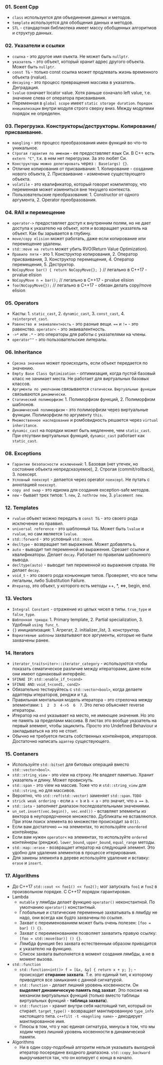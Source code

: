 ### 01. Scent Cpp

- `class` используется для объединения данных и методов.
- `template` используется для обобщения данных и методов.
- `STL` - стандартная библиотека имеет массу обобщенных алгоритмов и структур данных.

### 02. Указатели и ссылки

- `ссылка` - это другое имя оъекта. Не может быть `nullptr`.
- `указатель` - это объект, который хранит адрес другого объекта. Может быть `nullptr`.
- `const T&` - только const ссылка может продлевать жизнь временного объекта (rvalue).
- `decaying` - это процесс превращения массива в указатель. Деградация.
- `lvalue` означает locator value. Хотя раньше означало left value, т.е. значение слева от оператора присваивания.
- Переменная в `global scope`  имеет `static storage duration`. `Порядок инициализации` внутри модуля строго сверху вниз. Между модулями порядок не определен.

### 03. Перегрузка. Конструкторы/деструкторы. Копирование/присваивание.

- `mangling` - это процесс преобразования имен функций во что-то уникальное.
- `Строгая гарантия по именам` - ее предоставляет язык Си. В С++ есть `extern "C"`, т.к. в нем нет перегрузки. За это любят Си.
- `Конструкторы можно делегировать` через `: Base(args) {}`.
- Отличие копирования от присваивания: 1. Копирование - создание нового объекта, 2. Присваивание - изменение существующего объекта.
- `volatile` - это квалификатор, который говорит компилятору, что переменная может измениться вне текущего контекста.
- Пользовательские преобразования: 1. Constructor от одного аргумента, 2. Operator преобразования.

### 04. RAII и перемещение

- `operator->` предоставляет доступ к внутренним полям, но не дает доступа к указателю на объект, хотя и возвращает указатель на объект. Как бы зарывается в глубину.
- `move/copy elision` может работать, даже если копирование или перемещение удалены.
- `std::move на return` может убить RVO(Return Value Optimization).
- `Правило пяти` - это 1. Конструктор копирования, 2. Оператор присваивания, 3. Конструктор перемещения, 4. Оператор перемещения, 5. Деструктор.
- `NoCopyMove bar() { return NoCopyMove{}; }` // легально в C++17 - prvalue elision
- `NoCopyMove n = bar();` // легально в C++17 - prvalue elision
- `foo(NoCopyMove{});` // легально в C++17 - обязан делать copy/move elision

### 05. Operators

- Касты: 1. `static_cast`, 2. `dynamic_cast`, 3. `const_cast`, 4. `reinterpret_cast`.
- `Равенство и эквивалентность` - это разные вещи. `==` и `!=` - это равенство. `operator<` - это эквивалентность.
- `->*` или `.*` - это операторы для работы с указателями на члены.
- `operator""` - это пользовательские литералы.

### 06. Inheritance

- `Срезка значения` может происходить, если объект передается по значению.
- `Empty Base Class Optimization` - оптимизация, когда пустой базовый класс не занимает места. Не работает для виртуальных базовых классов.
- `Аргументы по умолчанию` связываются `статически`. `Виртуальные функции` связываются `динамически`.
- `Статический полиморфизм`: 1. Полиморфизм функций, 2. Полиморфизм шаблонов.
- `Динамический полиморфизм` - это полиморфизм через виртуальные функции. Полиморфизм по аргументу `this`.
- `Множественное наследование` и ромбовидность решается через `virtual inheritance`.
- `dynamic_cast` на порядки может быть медленнее, чем `static_cast`. При отсутвии виртуальных функций, `dynamic_cast` работает как `static_cast`.

### 08. Exceptions

- `Гарантии безопасности исключений`: 1. Базовая (нет утечек, но состояние объекта непредсказуемое), 2. Строгая (commit/rollback), 3. noexcept.
- `Условный noexcept` - делается через operator `noexcept`. Не путать с аннотацией `noexcept`.
- `copy and swap` - это идиома для создания exception-safe методов.
- `new` - бывает трех типов: 1. `new`, 2. `nothrow new`, 3. `placement new`.

### 12. Templates

- `rvalue` объект можно передать в `const T&` - это своего рода исключение из праввил.
- `universal reference` - это шаблонный `T&&`. Может быть `lvalue` и `rvalue`, но сам является `lvalue`.
- `std::forward` - это условный `std::move`.
- `decltype` - возвращает тип выражения. Может добавлять `&`.
- `auto` - выводит тип переменной из выражения. Срезает ссылки и квалификаторы. Делает `decay`. Работает по правилам шаблонного вывода.
- `decltype(auto)` - выводит тип переменной из выражения справа. Не делает `decay`.
- `void_t` - это своего рода коньюнкция типов. Проверяет, что все типы легальны, либо Substitution Failure.
- `Итератор`, это объект, у которого есть методы ++, *, <=>, begin, end.

### 13. Vectors

- `Integral Constant` - отражение из целых чисел в типы. `true_type` и `false_type`.
- `Шаблонная триада`: 1. Primary template, 2. Partial specialization, 3. Удобный `using func_t`.
- `{}` инициализация: 1. Агрегат, 2. initializer_list, 3. конструктор.
- `Вариативные шаблоны` захватывают все аргументы, которые не были захвачены ранее.

### 14. Iterators

- `iterator_traits<iter>::iterator_category` - используются чтобы показать сематическое различие между итераторами, даже если они имеют одинаковый интерфейс.
- `SFINAE IF`: `std::enable_if_t<cond>`
- `SFINAE AND`: `void_t<cond1, cond2>`
- Обязательно тестируйтесь c `std::vector<bool>`, когда делаете адаптеры итераторов, ренджи и т.д.
- Правильная ментальная модель итератора - это стрелочка между элементами: `1  2  3  4->5  6  7`. Это легко объясняет reverse итераторы.
- Итератор на `end` указывает на место, не имеющее значения. Но это не память за пределами массива. В листах это вообще указатель на первый элемент, чтобы зациклить. Просто это Undefined Behaviour и закладываться на это не стоит.
- Обычно не требуется писать собственных контейнеров, итераторов. Достаточно написать `адаптер` существующего.

### 15. Contaners

- Используйте `std::bitset` для битовых операций вместо `std::vector<bool>`.
- `std::string_view` - это view на строку. Не владеет памятью. Хранит указатель и длину. Может провиснуть.
- `std::span` - это view на массив. Тоже что и `std::string_view` для `std::string`, но для массивов.
- Вероятно, что `std::ref(std::vector)` заменяет `std::span`. `TODO`
- `strick weak ordering` - если `a < b` и `b < a` - это значит, что `a == b`.
- `std::iota` - заполняет диапазон последовательными значениями.
- `un_set.insert(vec.begin(), vec.end())` - вставляет элементы из вектора в неупорядоченное множество. Дубликаты не вставляются. При этом поиск элемента во множестве происходит за `O(1)`.
- Если вам достаточно `==` на элементах, то используйте `unordered` контейнеры.
- Если вам нужен `operator<` на элементах, то используйте `ordered` контейнеры (ренджи). `lower_bound`, `upper_bound`, `equal_range` методы.
- `std::map::erase` - возвращает итератор на следующий элемент. Это удобно для удаления элементов в процессе итерирования.
- Для замены элемента в дереве используйте удаление и вставку: `erase` и `insert`.

### 17.  Algorithms

- До С++17 `std::cout << foo1() << foo2();` мог запускать `foo1` и `foo2` в произвольном порядке. С С++17 порядок гарантирован.
- Lambda
  - `mutable` у лямбды делает функцию `operator()` неконстантной. По умолчанию `operator()` константный.
  - Глобальные и статические переменные захватывать в лямбду не надо, они всегда как будто захвачены по ссылке.
  - Захват с переименованием может быть очень полезен: `[foo = bar] () {}`.
  - Захват с переименованием позволяет захватить правую ссылку: `[foo = std::move(bar)] () {}`.
  - Лямбда функция без захвата естественным образом приводится к указателю на функцию.
  - Список захвата выполняется в момент создания лямбды, а не в момент вызова.
- `std::function`
  - `std::function<int()> f = [&x, &y] { return x + y; };` - происходит **стирание захвата**. Т.е. это единый тип, к которому приводятся все замыкания с данной сигнатурой.
  - `std::function` - делает лишний уровень косвенности. Он **выделяет динамическую память под захват**. Это похоже на механизм виртуальных функций (только вместо таблицы виртуальных функций - **таблица захвата**).
  - `std::function` - хранит внутри себя настоящий тип, который он стирает. `target_type()` - возвращает манглированную `type_info` настоящего типа. `c++filt -t <magnling name>` - декодирует манглированное имя.
  - Плюсы в том, что у нас единая сигнатура, минусы в том, что мы ходим через лишний уровень косвенности в динамической памяти.
- Algorithms
  - Ни в один copy-подобный алгоритм нельзя указывать выходной итератор посередине входного диапазона. `std::copy_backward` выкручивается так, что он копирует с конца в начало.
